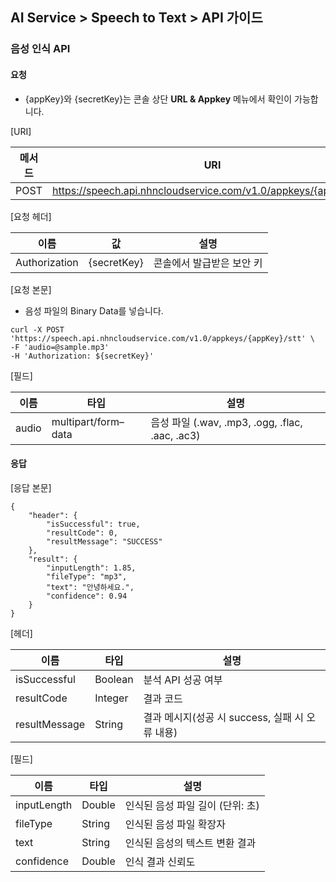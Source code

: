 ## AI Service > Speech to Text > API 가이드

### 음성 인식 API

#### 요청

- {appKey}와 {secretKey}는 콘솔 상단 **URL & Appkey** 메뉴에서 확인이 가능합니다.

[URI]

| 메서드 | URI |
|---|---|
| POST | https://speech.api.nhncloudservice.com/v1.0/appkeys/{appKey}/stt |

[요청 헤더]

| 이름 | 값 | 설명 |
|---|---|---|
| Authorization | {secretKey} | 콘솔에서 발급받은 보안 키 |

[요청 본문]

- 음성 파일의 Binary Data를 넣습니다.

```
curl -X POST 'https://speech.api.nhncloudservice.com/v1.0/appkeys/{appKey}/stt' \
-F 'audio=@sample.mp3' 
-H 'Authorization: ${secretKey}'
```

[필드]

| 이름 | 타입 | 설명 |
|---|---|---|
| audio | multipart/form–data | 음성 파일 (.wav, .mp3, .ogg, .flac, .aac, .ac3) |

#### 응답

[응답 본문]
```
{
    "header": {
        "isSuccessful": true,
        "resultCode": 0,
        "resultMessage": "SUCCESS"
    },
    "result": {
        "inputLength": 1.85,
        "fileType": "mp3",
        "text": "안녕하세요.",
        "confidence": 0.94
    }
}
```

[헤더]

| 이름 | 타입 | 설명 |
|---|---|---|
| isSuccessful | Boolean | 분석 API 성공 여부 |
| resultCode | Integer | 결과 코드 |
| resultMessage | String | 결과 메시지(성공 시 success, 실패 시 오류 내용) |

[필드]

| 이름 | 타입 | 설명 |
|---|---|---|
| inputLength | Double | 인식된 음성 파일 길이 (단위: 초) |
| fileType | String | 인식된 음성 파일 확장자 |
| text | String | 인식된 음성의 텍스트 변환 결과 |
| confidence | Double | 인식 결과 신뢰도 |